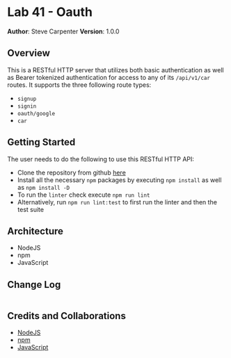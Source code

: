 # Lab 41 - Oauth

**Author**: Steve Carpenter
**Version**: 1.0.0

## Overview
This is a RESTful HTTP server that utilizes both basic authentication as well
as Bearer tokenized authentication for access to any of its `/api/v1/car`
routes. It supports the three following route types:
- `signup`
- `signin`
- `oauth/google`
- `car`

## Getting Started
The user needs to do the following to use this RESTful HTTP API:
- Clone the repository from github [here](https://github.com/stevegcarpenter/41-oauth)
- Install all the necessary `npm` packages by executing `npm install` as well as `npm install -D`
- To run the `linter` check execute `npm run lint`
- Alternatively, run `npm run lint:test` to first run the linter and then the test suite

## Architecture
- NodeJS
- npm
- JavaScript

## Change Log
```
```

## Credits and Collaborations
- [NodeJS](https://nodejs.org)
- [npm](https://www.npmjs.com/)
- [JavaScript](https://www.javascript.com/)
